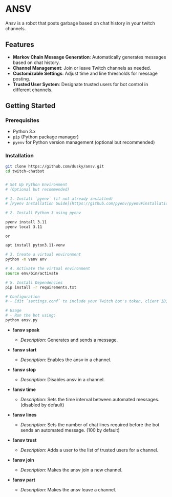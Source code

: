 # ANSV

Ansv is a robot that posts garbage based on chat history in your twitch channels.

## Features

- **Markov Chain Message Generation**: Automatically generates messages based on chat history.
- **Channel Management**: Join or leave Twitch channels as needed.
- **Customizable Settings**: Adjust time and line thresholds for message posting.
- **Trusted User System**: Designate trusted users for bot control in different channels.

## Getting Started

### Prerequisites

- Python 3.x
- `pip` (Python package manager)
- `pyenv` for Python version management (optional but recommended)

### Installation

```bash
git clone https://github.com/dusky/ansv.git
cd twitch-chatbot


# Set Up Python Environment
# (Optional but recommended)

# 1. Install `pyenv` (if not already installed)
# [Pyenv Installation Guide](https://github.com/pyenv/pyenv#installation).

# 2. Install Python 3 using pyenv

pyenv install 3.11
pyenv local 3.11

or

apt install pyton3.11-venv

# 3. Create a virtual environment
python -m venv env

# 4. Activate the virtual environment
source env/bin/activate

# 5. Install Dependencies
pip install -r requirements.txt

# Configuration
# - Edit `settings.conf` to include your Twitch bot's token, client ID, nickname, and initial channels.

# Usage
# - Run the bot using:
python ansv.py
```

- **!ansv speak**
  - *Description:* Generates and sends a message.

- **!ansv start**
  - *Description:* Enables the ansv in a channel.

- **!ansv stop**
  - *Description:* Disables ansv in a channel.

- **!ansv time**
  - *Description:* Sets the time interval between automated messages. (disabled by default)

- **!ansv lines**
  - *Description:* Sets the number of chat lines required before the bot sends an automated message. (100 by default)

- **!ansv trust**
  - *Description:* Adds a user to the list of trusted users for a channel. 

- **!ansv join**
  - *Description:* Makes the ansv join a new channel.

- **!ansv part**
  - *Description:* Makes the ansv leave a channel.
